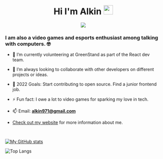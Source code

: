 <h1 align="center">Hi I'm Alkin <img src="https://raw.githubusercontent.com/aemmadi/aemmadi/master/wave.gif" width="30px"></h1>

<p align="center">
  <img src="https://readme-typing-svg.herokuapp.com?color=E22FE4&width=380&height=45&lines=Front+End+Web+Developer;Open-Source+Enthusiast;Nice+To+Meet+You&center=true">
</p>

<h3  align="left">I am also a video games and esports enthusiast among talking with computers. 🤓</h3>

- 🌱 I’m currently volunteering at GreenStand as part of the React dev team.

- 👯 I’m always looking to collaborate with other developers on different projects or ideas.

- 🥅 2022 Goals: Start contributing to open source. Find a junior frontend job.

- ⚡ Fun fact: I owe a lot to video games for sparking my love in tech.

- 📫 Email: **alkin971@gmail.com**

- [Check out my website](https://www.alkinmaystorov.com) for more information about me.

<br />

[![My GitHub stats](https://github-readme-stats.vercel.app/api?username=sirdev97&hide=stars,issues&count_private=true&show_icons=true&layout=compact&theme=radical)](https://github.com/anuraghazra/github-readme-stats)

![Top Langs](https://github-readme-stats.vercel.app/api/top-langs/?username=sirdev97&show_icons=true&&layout=compact&theme=radical)
